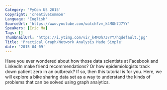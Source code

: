```yaml
---
Category: 'PyCon US 2015'
Copyright: 'creativeCommon'
Language: 'English'
SourceUrl: 'https://www.youtube.com/watch?v=_k4MOh7J7YY'
Speakers: [Eric Ma]
Tags: []
ThumbnailUrl: 'https://i.ytimg.com/vi/_k4MOh7J7YY/hqdefault.jpg'
Title: 'Practical Graph/Network Analysis Made Simple'
date: '2015-04-09'
---
```

Have you ever wondered about how those data scientists at Facebook and LinkedIn make friend recommendations? Or how epidemiologists track down patient zero in an outbreak? If so, then this tutorial is for you. Here, we will explore a bike sharing data set as a way to understand the kinds of problems that can be solved using graph analytics.

